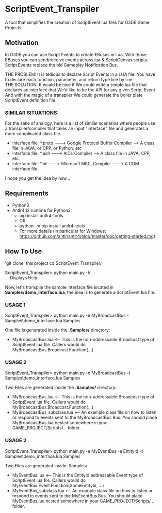 # ScriptEvent_Transpiler
A tool that simplifies the creation of ScriptEvent lua files for O3DE Game Projects.

## Motivation
In O3DE you can use Script Events to create EBuses in Lua. With those EBuses you can send/receive events across lua & ScriptCanvas scripts. Script Events replace the old Gameplay Notification Bus.

THE PROBLEM: It is tedious to declare Script Events in a LUA file. You have to declare each function, parameter, and return type line by line.  
THE SOLUTION: It would be nice if We could write a simple lua file that declares an interface that We'd like to be the API for any given Script Event. And with the magic of a transpiler We could generate the boiler plate ScriptEvent definition file.

### SIMILAR SITUATIONS:
For the sake of analogy, here is a list of similar scenarios where people use a transpiler/compiler that takes an input "interface" file and generates a more complicated class file.
- Interface file: *.proto ---> Google Protocol Buffer Compiler --> A class file in JAVA, or CPP, or Python, etc
- Interface file: *.aidl ---> AIDL Compiler --> A class file in JAVA, CPP, etc.
- Interface file: *.idl ---> Microsoft MIDL Compiler ---> A COM interface file.

I hope you get the idea by now...


## Requirements
- Python3
- Antlr4.12 runtime for Python3:
  - pip install antlr4-tools
  - OR
  - python -m pip install antlr4-tools
  - For more details (in particular for Windows: https://github.com/antlr/antlr4/blob/master/doc/getting-started.md)

  
  
## How To Use
'git clone' this project
cd ScriptEvent_Transpiler/

ScriptEvent_Transpiler> python main.py -h  
    ... Displays Help

Now, let's transpile the sample interface file located in **Samples/demo_interface.lua**, the idea is to generate a ScriptEvent lua file.

### USAGE 1
ScriptEvent_Transpiler> python main.py -e MyBroadcastBus -Samples\demo_interface.lua Samples  
  
One file is generated inside the **.Samples/** directory:    
  - MyBroadcastBus.lua   <-- This is the non-addressable Broadcast type of ScriptEvent lua file. Callers would do MyBroadcastBus.Broadcast.Function(...)

### USAGE 2
ScriptEvent_Transpiler> python main.py -e MyBroadcastBus -t Samples\demo_interface.lua Samples  
  
Two Files are generated inside the **.Samples/** directory:   
  - MyBroadcastBus.lua   <-- This is the non-addressable Broadcast type of ScriptEvent lua file. Callers would do MyBroadcastBus.Broadcast.Function(...)
  - MyBroadcastBus_subclass.lua   <-- An example class file on how to listen or respond to events sent to the MyBroadcastBus Bus.
You should place MyBroadcastBus.lua nested somewhere in your GAME_PROJECT/Scripts/... folder.
  
### USAGE 2
ScriptEvent_Transpiler> python main.py -e MyEventBus -a EntityId -t Samples\demo_interface.lua Samples  
  
Two Files are generated inside .Samples\
  - MyEventBus.lua   <-- This is the EntityId addressable Event type of ScriptEvent lua file. Callers would do MyEventBus.Event.Function(SomeEntityId, ...)
  - MyEventBus_subclass.lua   <-- An example class file on how to listen or respond to events sent to the MyEventBus Bus.
You should place MyEventBus.lua nested somewhere in your GAME_PROJECT/Scripts/... folder.






